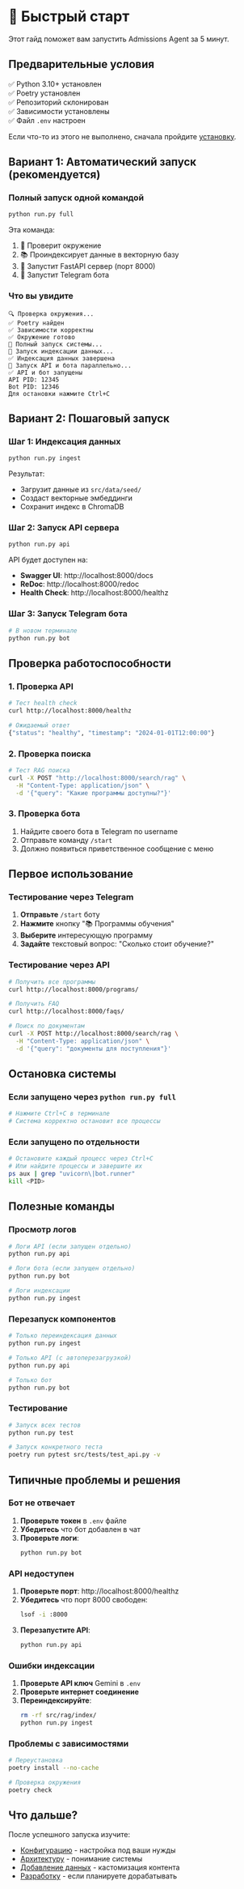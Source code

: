 # 🚀 Быстрый старт

Этот гайд поможет вам запустить Admissions Agent за 5 минут.

## Предварительные условия

✅ Python 3.10+ установлен  
✅ Poetry установлен  
✅ Репозиторий склонирован  
✅ Зависимости установлены  
✅ Файл `.env` настроен  

Если что-то из этого не выполнено, сначала пройдите [установку](./installation.md).

## Вариант 1: Автоматический запуск (рекомендуется)

### Полный запуск одной командой

```bash
python run.py full
```

Эта команда:
1. 🔄 Проверит окружение
2. 📚 Проиндексирует данные в векторную базу
3. 🚀 Запустит FastAPI сервер (порт 8000)
4. 🤖 Запустит Telegram бота

### Что вы увидите

```
🔍 Проверка окружения...
✅ Poetry найден
✅ Зависимости корректны
✅ Окружение готово
🚀 Полный запуск системы...
🔄 Запуск индексации данных...
✅ Индексация данных завершена
🔄 Запуск API и бота параллельно...
✅ API и бот запущены
API PID: 12345
Bot PID: 12346
Для остановки нажмите Ctrl+C
```

## Вариант 2: Пошаговый запуск

### Шаг 1: Индексация данных

```bash
python run.py ingest
```

Результат:
- Загрузит данные из `src/data/seed/`
- Создаст векторные эмбеддинги
- Сохранит индекс в ChromaDB

### Шаг 2: Запуск API сервера

```bash
python run.py api
```

API будет доступен на:
- **Swagger UI**: http://localhost:8000/docs
- **ReDoc**: http://localhost:8000/redoc
- **Health Check**: http://localhost:8000/healthz

### Шаг 3: Запуск Telegram бота

```bash
# В новом терминале
python run.py bot
```

## Проверка работоспособности

### 1. Проверка API

```bash
# Тест health check
curl http://localhost:8000/healthz

# Ожидаемый ответ
{"status": "healthy", "timestamp": "2024-01-01T12:00:00"}
```

### 2. Проверка поиска

```bash
# Тест RAG поиска
curl -X POST "http://localhost:8000/search/rag" \
  -H "Content-Type: application/json" \
  -d '{"query": "Какие программы доступны?"}'
```

### 3. Проверка бота

1. Найдите своего бота в Telegram по username
2. Отправьте команду `/start`
3. Должно появиться приветственное сообщение с меню

## Первое использование

### Тестирование через Telegram

1. **Отправьте** `/start` боту
2. **Нажмите** кнопку "📚 Программы обучения"
3. **Выберите** интересующую программу
4. **Задайте** текстовый вопрос: "Сколько стоит обучение?"

### Тестирование через API

```bash
# Получить все программы
curl http://localhost:8000/programs/

# Получить FAQ
curl http://localhost:8000/faqs/

# Поиск по документам
curl -X POST http://localhost:8000/search/rag \
  -H "Content-Type: application/json" \
  -d '{"query": "документы для поступления"}'
```

## Остановка системы

### Если запущено через `python run.py full`

```bash
# Нажмите Ctrl+C в терминале
# Система корректно остановит все процессы
```

### Если запущено по отдельности

```bash
# Остановите каждый процесс через Ctrl+C
# Или найдите процессы и завершите их
ps aux | grep "uvicorn\|bot.runner"
kill <PID>
```

## Полезные команды

### Просмотр логов

```bash
# Логи API (если запущен отдельно)
python run.py api

# Логи бота (если запущен отдельно)
python run.py bot

# Логи индексации
python run.py ingest
```

### Перезапуск компонентов

```bash
# Только переиндексация данных
python run.py ingest

# Только API (с автоперезагрузкой)
python run.py api

# Только бот
python run.py bot
```

### Тестирование

```bash
# Запуск всех тестов
python run.py test

# Запуск конкретного теста
poetry run pytest src/tests/test_api.py -v
```

## Типичные проблемы и решения

### Бот не отвечает

1. **Проверьте токен** в `.env` файле
2. **Убедитесь** что бот добавлен в чат
3. **Проверьте логи**:
   ```bash
   python run.py bot
   ```

### API недоступен

1. **Проверьте порт**: http://localhost:8000/healthz
2. **Убедитесь** что порт 8000 свободен:
   ```bash
   lsof -i :8000
   ```
3. **Перезапустите API**:
   ```bash
   python run.py api
   ```

### Ошибки индексации

1. **Проверьте API ключ** Gemini в `.env`
2. **Проверьте интернет соединение**
3. **Переиндексируйте**:
   ```bash
   rm -rf src/rag/index/
   python run.py ingest
   ```

### Проблемы с зависимостями

```bash
# Переустановка
poetry install --no-cache

# Проверка окружения
poetry check
```

## Что дальше?

После успешного запуска изучите:

- [Конфигурацию](./configuration.md) - настройка под ваши нужды
- [Архитектуру](./architecture/overview.md) - понимание системы
- [Добавление данных](./data/adding-data.md) - кастомизация контента
- [Разработку](./development/local-development.md) - если планируете дорабатывать
